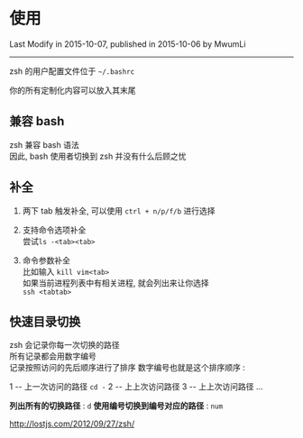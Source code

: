 # 使用

Last Modify in 2015-10-07, published in 2015-10-06 by MwumLi

---

zsh 的用户配置文件位于 `~/.bashrc`  

你的所有定制化内容可以放入其末尾  


## 兼容 bash

zsh 兼容 bash 语法  
因此, bash 使用者切换到 zsh 并没有什么后顾之忧  

## 补全

1. 两下 tab 触发补全, 可以使用 `ctrl + n/p/f/b` 进行选择

2. 支持命令选项补全  
   尝试`ls -<tab><tab>`

3. 命令参数补全  
   比如输入 `kill vim<tab>`  
   如果当前进程列表中有相关进程, 就会列出来让你选择  
   `ssh <tabtab>`


## 快速目录切换

zsh 会记录你每一次切换的路径  
所有记录都会用数字编号  
记录按照访问的先后顺序进行了排序
数字编号也就是这个排序顺序 :

1 -- 上一次访问的路径 `cd -`
2 -- 上上次访问路径
3 -- 上上次访问路径
...

**列出所有的切换路径** : `d`
**使用编号切换到编号对应的路径** : `num`


http://lostjs.com/2012/09/27/zsh/


